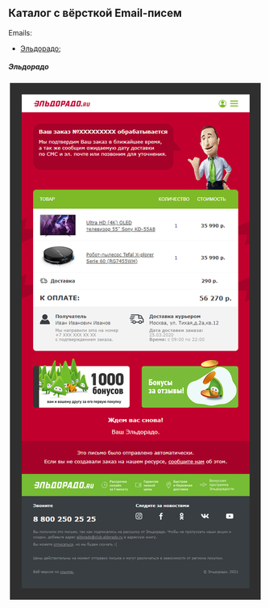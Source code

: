 ## Каталог с вёрсткой Email-писем

Emails: 
+ [Эльдорадо](#Eldorado);

##### <a name="Eldorado"></a> Эльдорадо
<p align="center">
  <img src="https://github.com/AlexDyatlov/Email-templates/blob/master/Email-Eldorado/readme.png">
</p>